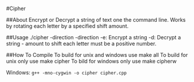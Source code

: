 #Cipher

##About
Encrypt or Decrypt a string of text one the command line.  Works by rotating each letter by a specified shift amount.

##Usage
	./cipher -direction <shift>
	-direction
		-e: Encrypt a string
		-d: Decrypt a string
	<shift>
		- amount to shift each letter must be a positive number.

##How To Compile
To build for unix and windows use
	make all
To build for unix only use
	make cipher
To bild for windows only use
	make cipherw

Windows: `g++ -mno-cygwin -o cipher cipher.cpp`
